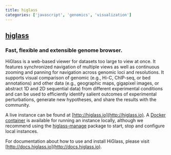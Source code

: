 ```yaml
---
title: higlass
categories: ['javascript', 'genomics', 'visualization']
---
```

## [higlass](https://github.com/higlass/higlass)

### Fast, flexible and extensible genome browser.


HiGlass is a web-based viewer for datasets too large to view at once.
It features synchronized navigation of multiple views as well as continuous zooming and panning
for navigation across genomic loci and resolutions. It supports visual comparison of
genomic (e.g., Hi-C, ChIP-seq, or bed annotations) and other data (e.g., geographic maps, gigapixel images, or abstract 1D and 2D sequential data) from different experimental conditions and can be used to efficiently
identify salient outcomes of experimental perturbations, generate new hypotheses, and share
the results with the community.

A live instance can be found at [http://higlass.io](http://higlass.io). A [Docker container](https://github.com/higlass/higlass-docker) is available for running an instance locally, although we recommend using the [higlass-manage](https://github.com/pkerpedjiev/higlass-manage) package to start, stop and configure local instances.

For documentation about how to use and install HiGlass, please visit [http://docs.higlass.io](http://docs.higlass.io).
